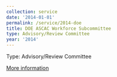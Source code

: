 ```yaml
---
collection: service
date: '2014-01-01'
permalink: /service/2014-doe
title: DOE ASCAC Workforce Subcommittee
type: Advisory/Review Committee
year: '2014'
---
```


Type: Advisory/Review Committee

[More information](http://science.energy.gov/~/media/ascr/ascac/pdf/charges/ASCAC_Workforce_Letter_Report.pdf)

